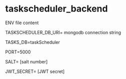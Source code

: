 # taskscheduler_backend
ENV file content

TASKSCHEDULER_DB_URI= mongodb connection string

TASKS_DB=taskScheduler

PORT=5000

SALT= [salt number]

JWT_SECRET= [JWT secret]
